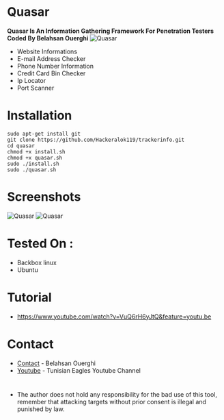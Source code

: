# Quasar
<b>Quasar Is An Information Gathering Framework For Penetration Testers Coded By Belahsan Ouerghi</b>
![Quasar](https://raw.githubusercontent.com/TunisianEagles/quasar/master/Screenshot/quasae.png)
* Website Informations
* E-mail Address Checker
* Phone Number Information
* Credit Card Bin Checker
* Ip Locator
* Port Scanner
# Installation
```
sudo apt-get install git
git clone https://github.com/Hackeralok119/trackerinfo.git
cd quasar
chmod +x install.sh
chmod +x quasar.sh
sudo ./install.sh
sudo ./quasar.sh
```
# Screenshots
![Quasar](https://raw.githubusercontent.com/TunisianEagles/quasar/master/Screenshot/quasar.png)
![Quasar](https://raw.githubusercontent.com/TunisianEagles/quasar/master/Screenshot/quasar2.png)
# Tested On :
* Backbox linux
* Ubuntu 
# Tutorial
* https://www.youtube.com/watch?v=VuQ6rH6yJtQ&feature=youtu.be
# Contact
* [Contact](https://www.facebook.com/ouerghi.belahsan) - Belahsan Ouerghi
* [Youtube](https://www.youtube.com/channel/UCFbU5tKMUI51CEXKZhTCNRg) - Tunisian Eagles Youtube Channel
#
* The author does not hold any responsibility for the bad use of this tool, remember that attacking targets without prior consent is illegal and punished by law.
